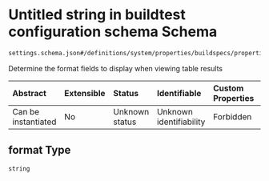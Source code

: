 # Untitled string in buildtest configuration schema Schema

```txt
settings.schema.json#/definitions/system/properties/buildspecs/properties/format
```

Determine the format fields to display when viewing table results

| Abstract            | Extensible | Status         | Identifiable            | Custom Properties | Additional Properties | Access Restrictions | Defined In                                                                   |
| :------------------ | :--------- | :------------- | :---------------------- | :---------------- | :-------------------- | :------------------ | :--------------------------------------------------------------------------- |
| Can be instantiated | No         | Unknown status | Unknown identifiability | Forbidden         | Allowed               | none                | [settings.schema.json\*](../out/settings.schema.json "open original schema") |

## format Type

`string`
